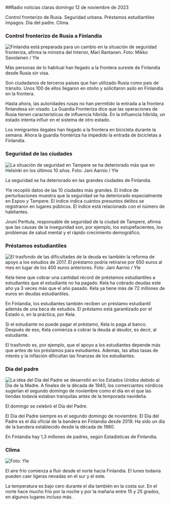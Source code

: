 ##Radio noticias claras domingo 12 de noviembre de 2023

Control fronterizo de Rusia. Seguridad urbana. Préstamos estudiantiles impagos. Dia del padre. Clima.

### Control fronterizo de Rusia a Finlandia

![Finlandia está preparada para un cambio en la situación de seguridad fronteriza, afirma la ministra del Interior, Mari Rantanen. Foto: Mikko Savolainen / Yle](https://images.cdn.yle.fi/image/upload/c_crop,h_2720,w_4836,x_0,y_450/ar_1.7777777777777777,c_fill,g_faces,h_675,w_1200/dpr_1.0/q_auto:eco/f_auto/fl_lossy/v1695988171/39-11790926516b884859ee)

Más personas de lo habitual han llegado a la frontera sureste de Finlandia desde Rusia sin visa.

Son ciudadanos de terceros países que han utilizado Rusia como país de tránsito. Unos 100 de ellos llegaron en otoño y solicitaron asilo en Finlandia en la frontera.

Hasta ahora, las autoridades rusas no han permitido la entrada a la frontera finlandesa sin visado. La Guardia Fronteriza dice que las operaciones de Rusia tienen características de influencia híbrida. En la influencia híbrida, un estado intenta influir en el sistema de otro estado.

Los inmigrantes ilegales han llegado a la frontera en bicicleta durante la semana. Ahora la guardia fronteriza ha impedido la entrada de bicicletas a Finlandia.

### Seguridad de las ciudades

![La situación de seguridad en Tampere se ha deteriorado más que en Helsinki en los últimos 10 años. Foto: Jani Aarnio / Yle](https://images.cdn.yle.fi/image/upload/c_crop,h_2687,w_4777,x_1,y_258/ar_1.7777777777777777,c_fill,g_faces,h_675,w_1200/dpr_1.0/q_auto:eco/f_auto/fl_lossy/v1699517677/39-1197321654a95de6dbe7)

La seguridad se ha deteriorado en las grandes ciudades de Finlandia.

Yle recopiló datos de las 10 ciudades más grandes. El índice de perturbaciones muestra que la seguridad se ha deteriorado especialmente en Espoo y Tampere. El índice indica cuántos presuntos delitos se registraron en lugares públicos. El índice está relacionado con el número de habitantes.

Jouni Perttula, responsable de seguridad de la ciudad de Tampere, afirma que las causas de la inseguridad son, por ejemplo, los estupefacientes, los problemas de salud mental y el rápido crecimiento demográfico.

### Préstamos estudiantiles

![El trasfondo de las dificultades de la deuda es también la reforma de apoyo a los estudios de 2017. El préstamo podría retirarse por 650 euros al mes en lugar de los 400 euros anteriores. Foto: Jani Aarnio / Yle](https://images.cdn.yle.fi/image/upload/c_crop,h_3078,w_5472,x_0,y_557/ar_1.7777777777777777,c_fill,g_faces,h_675,w_1200/dpr_1.0/q_auto:eco/f_auto/fl_lossy/v1694583672/39-1171262650149d3dfd0c)

Kela tiene que cobrar una cantidad récord de préstamos estudiantiles a estudiantes que el estudiante no ha pagado. Kela ha cobrado deudas este año ya 3 veces más que el año pasado. Kela ya tiene más de 72 millones de euros en deudas estudiantiles.

En Finlandia, los estudiantes también reciben un préstamo estudiantil además de una beca de estudios. El préstamo está garantizado por el Estado o, en la práctica, por Kela.

Si el estudiante no puede pagar el préstamo, Kela lo paga al banco. Después de eso, Kela comienza a cobrar la deuda al deudor, es decir, al estudiante.

El trasfondo es, por ejemplo, que el apoyo a los estudiantes depende más que antes de los préstamos para estudiantes. Además, las altas tasas de interés y la inflación dificultan las finanzas de los estudiantes.

### Dia del padre

![La idea del Día del Padre se desarrolló en los Estados Unidos debido al Día de la Madre. A finales de la década de 1940, los comerciantes nórdicos sugerían el segundo domingo de noviembre como el día en el que las tiendas todavía estaban tranquilas antes de la temporada navideña.](https://images.cdn.yle.fi/image/upload/c_crop,h_360,w_640,x_0,y_0/ar_1.7777777777777777,c_fill,g_faces,h_675,w_1200/dpr_1.0/q_auto:eco/f_auto/fl_lossy/v1510307500/39-4421515a057677df668)

El domingo se celebró el Día del Padre.

El Día del Padre siempre es el segundo domingo de noviembre. El Día del Padre es el día oficial de la bandera en Finlandia desde 2019. Ha sido un día de la bandera establecido desde la década de 1980.

En Finlandia hay 1,3 millones de padres, según Estadísticas de Finlandia.

### Clima

![ Foto: Yle](https://images.cdn.yle.fi/image/upload/c_crop,h_1080,w_1919,x_0,y_0/ar_1.7777777777777777,c_fill,g_faces,h_675,w_1200/dpr_1.0/q_auto:eco/f_auto/fl_lossy/v1699803736/39-11995176550f22164d93)

El aire frío comienza a fluir desde el norte hacia Finlandia. El lunes todavía pueden caer ligeras nevadas en el sur y el este.

La temperatura es bajo cero durante el día también en la costa sur. En el norte hace mucho frío por la noche y por la mañana entre 15 y 25 grados, en algunos lugares incluso más.